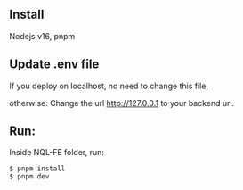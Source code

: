 ## Install
Nodejs v16, pnpm

## Update .env file
If you deploy on localhost, no need to change this file, 

otherwise: Change the url http://127.0.0.1 to your backend url.


## Run:
Inside NQL-FE folder, run:
```
$ pnpm install
$ pnpm dev
```